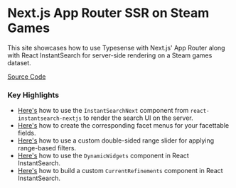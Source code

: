 # Next.js App Router SSR on Steam Games

This site showcases how to use Typesense with Next.js' App Router along with React InstantSearch for server-side rendering on a Steam games dataset.

[Source Code](https://github.com/typesense/showcase-nextjs-instantsearch-next-app-router-ssr-steam-games-search)

### Key Highlights

- [Here's](https://github.com/typesense/showcase-nextjs-instantsearch-next-app-router-ssr-steam-games-search/blob/78531b79e82ed630a6e6d819618c3d98af817bd1/src/components/search.tsx#L56-L59) how to use the `InstantSearchNext` component from `react-instantsearch-nextjs` to render the search UI on the server.
- [Here's](https://github.com/typesense/showcase-nextjs-instantsearch-next-app-router-ssr-steam-games-search/blob/78531b79e82ed630a6e6d819618c3d98af817bd1/src/components/instantsearch/facet.tsx#L5) how to create the corresponding facet menus for your facettable fields.
- [Here's](https://github.com/typesense/showcase-nextjs-instantsearch-next-app-router-ssr-steam-games-search/blob/master/src/components/instantsearch/range-menu.tsx) how to use a custom double-sided range slider for applying range-based filters.
- [Here's](https://github.com/typesense/showcase-nextjs-instantsearch-next-app-router-ssr-steam-games-search/blob/78531b79e82ed630a6e6d819618c3d98af817bd1/src/components/search.tsx#L70) how to use the `DynamicWidgets` component in React InstantSearch.
- [Here's](https://github.com/typesense/showcase-nextjs-instantsearch-next-app-router-ssr-steam-games-search/blob/master/src/components/instantsearch/current-refinements.tsx) how to build a custom `CurrentRefinements` component in React InstantSearch.
